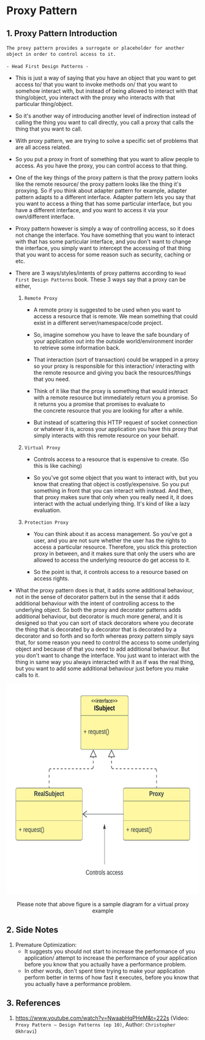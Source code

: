# Proxy Pattern

## 1. Proxy Pattern Introduction

```
The proxy pattern provides a surrogate or placeholder for another object in order to control access to it.

- Head First Design Patterns -
```

 - This is just a way of saying that you have an object that you want to get access to/ that you want
to invoke methods on/ that you want to somehow interact with, but instead of being allowed to
interact with that thing/object, you interact with the proxy who interacts with that particular
thing/object.


- So it's another way of introducing another level of indirection instead of calling the thing you 
want to call directly, you call a proxy that calls the thing that you want to call.
 
  
- With proxy pattern, we are trying to solve a specific set of problems that are all access related.


- So you put a proxy in front of something that you want  to allow people to access. As you have the
proxy, you can control access to that thing.


- One of the key things of the proxy pattern is that the proxy pattern looks like the remote
  resource/ the proxy pattern looks like the thing it's proxying. So if you think about adapter 
  pattern for example, adapter pattern adapts to a different interface. Adapter pattern lets you
  say that you want to access a thing that has some particular interface, but you have a 
  different interface, and you want to access it via your own/different interface.

  
- Proxy pattern however is simply a way of controlling access, so it does not change the interface.
  You have something that you want to interact with that has some particular interface, and you 
  don't want to change the interface, you simply want to intercept the accessing of that thing that
  you want to access for some reason such as security, caching or etc.

- There are 3 ways/styles/intents of proxy patterns according to `Head First Design Patterns` book.
These 3 ways say that a proxy can be either,
   1. `Remote Proxy`
      - A remote proxy is suggested to be used when you want to access a resource that is remote.
        We mean something that could exist in a different server/namespace/code project. 
      
      - So, imagine somehow you have to leave the safe boundary of your application out into the
        outside world/environment inorder to retrieve some information back. 
      
      - That interaction (sort of transaction) could be wrapped in a proxy so your proxy is
        responsible for this interaction/ interacting with the remote resource and giving you
        back the resources/things that you need.
      
      - Think of it like that the proxy is something that would interact with a remote resource but
        immediately return you a promise. So it returns you a promise that promises to evaluate to\
        the concrete resource that you are looking for after a while.
      
      - But instead of scattering this HTTP request of socket connection or whatever it is, across
        your application you have this proxy that simply interacts with this remote resource on your 
        behalf.
   
   2. `Virtual Proxy`
       - Controls access to a resource that is expensive to create. (So this is like caching)
      
       - So you've got some object that you want to interact with, but you know that creating that
         object is costly/expensive. So you put something in front that you can interact with
         instead. And then, that proxy makes sure that only when you really need it, it does
         interact with the actual underlying thing. It's kind of like a lazy evaluation.
      
   3. `Protection Proxy` 
       - You can think about it as access management. So you've got a user, and you are not sure
         whether the user has the rights to access a particular resource. Therefore, you stick this
         protection proxy in between, and it makes sure that only the users who are allowed to access
         the underlying resource do get access to it.
      
       - So the point is that, it controls access to a resource based on access rights.


- What the proxy pattern does is that, it adds some additional behaviour, not in the sense of
  decorator pattern but in the sense that it adds additional behaviour with the intent of
  controlling access to the underlying object. So both the proxy and decorator patterns adds
  additional behaviour, but decorator is much more general, and it is designed so that you can sort
  of stack decorators where you decorate the thing that is decorated by a decorator that is decorated
  by a decorator and so forth and so forth whereas proxy pattern simply says that, for some reason
  you need to control the access to some underlying object and because of that you need to add
  additional behaviour. But you don't want to change the interface. You just want to interact with
  the thing in same way you always interacted with it as if was the real thing, but you want to add
  some additional behaviour just before you make calls to it.


<div align="center">
    <img alt="proxy-pattern-basic-diagram" height="550"
        src="src/main/resources/images/proxy-pattern-basic-diagram.jpeg" 
        title="proxy-pattern-basic-diagram" width="600"/>
    <p>Please note that above figure is a sample diagram for a virtual proxy example</p>
</div>

## 2. Side Notes

1. Premature Optimization:
   - It suggests you should not start to increase the performance of you application/ attempt to 
     increase the performance of your application before you know that you actually have a 
     performance problem.
   - In other words, don't spent time trying to make your application perform better in terms of
     how fast it executes, before you know that you actually have a performance problem.  


## 3. References

1. https://www.youtube.com/watch?v=NwaabHqPHeM&t=222s (Video: `Proxy Pattern – Design Patterns
   (ep 10)`, Author: `Christopher Okhravi`)

